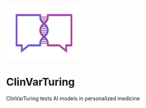<img src="logoclituring.png" height="150" width="200" alt="Employee data" title="Employee Data title">

# ClinVarTuring
ClinVarTuring tests AI models in personalized medicine
